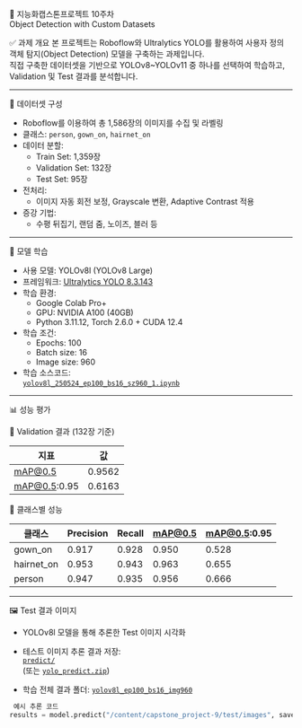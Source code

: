  🧠 지능화캡스톤프로젝트 10주차  
 Object Detection with Custom Datasets

 ✅ 과제 개요
본 프로젝트는 Roboflow와 Ultralytics YOLO를 활용하여 사용자 정의 객체 탐지(Object Detection) 모델을 구축하는 과제입니다.  
직접 구축한 데이터셋을 기반으로 YOLOv8~YOLOv11 중 하나를 선택하여 학습하고, Validation 및 Test 결과를 분석합니다.

---

 📁 데이터셋 구성
- Roboflow를 이용하여 총 1,586장의 이미지를 수집 및 라벨링
- 클래스: `person`, `gown_on`, `hairnet_on`
- 데이터 분할:
  - Train Set: 1,359장
  - Validation Set: 132장
  - Test Set: 95장
- 전처리:
  - 이미지 자동 회전 보정, Grayscale 변환, Adaptive Contrast 적용
- 증강 기법:
  - 수평 뒤집기, 랜덤 줌, 노이즈, 블러 등

---

 🧪 모델 학습
- 사용 모델: YOLOv8l (YOLOv8 Large)
- 프레임워크: [Ultralytics YOLO 8.3.143](https://github.com/ultralytics/ultralytics)
- 학습 환경:
  - Google Colab Pro+
  - GPU: NVIDIA A100 (40GB)
  - Python 3.11.12, Torch 2.6.0 + CUDA 12.4
- 학습 조건:
  - Epochs: 100
  - Batch size: 16
  - Image size: 960
- 학습 소스코드:  
  [`yolov8l_250524_ep100_bs16_sz960_1.ipynb`](./yolov8l_250524_ep100_bs16_sz960_1.ipynb)

---

 📊 성능 평가

📍 Validation 결과 (132장 기준)

| 지표        | 값     |
|-------------|--------|
| mAP@0.5     | 0.9562 |
| mAP@0.5:0.95| 0.6163 |

📍 클래스별 성능

| 클래스       | Precision | Recall | mAP@0.5 | mAP@0.5:0.95 |
|--------------|-----------|--------|---------|---------------|
| gown_on      | 0.917     | 0.928  | 0.950   | 0.528         |
| hairnet_on   | 0.953     | 0.943  | 0.963   | 0.655         |
| person       | 0.947     | 0.935  | 0.956   | 0.666         |

---

 🖼️ Test 결과 이미지

- YOLOv8l 모델을 통해 추론한 Test 이미지 시각화
- 테스트 이미지 추론 결과 저장:  
  [`predict/`](./predict/)  
  (또는 [`yolo_predict.zip`](./yolo_predict.zip))

- 학습 전체 결과 폴더:
  [`yolov8l_ep100_bs16_img960`](./yolov8l_ep100_bs16_img960/)

```python
 예시 추론 코드
results = model.predict("/content/capstone_project-9/test/images", save=True)
